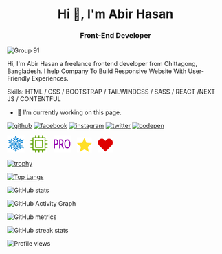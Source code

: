 <h1 align="center">Hi 👋, I'm Abir Hasan</h1>
<h3 align="center">Front-End Developer</h3>

![Group 91](https://user-images.githubusercontent.com/75903935/199022266-9b6662ed-2abc-4284-82a4-49a0a68b3309.png)



Hi, I'm Abir Hasan a freelance frontend developer from Chittagong, Bangladesh. I help Company To Build Responsive Website With User-Friendly Experiences.

Skills:  HTML / CSS / BOOTSTRAP / TAILWINDCSS / SASS / REACT /NEXT JS / CONTENTFUL

- 🔭 I’m currently working on this page. 


[<img src='https://cdn.jsdelivr.net/npm/simple-icons@3.0.1/icons/github.svg' alt='github' height='40'>](https://github.com/abirhasn07)  [<img src='https://cdn.jsdelivr.net/npm/simple-icons@3.0.1/icons/facebook.svg' alt='facebook' height='40'>](https://www.facebook.com/iamabir23)  [<img src='https://cdn.jsdelivr.net/npm/simple-icons@3.0.1/icons/instagram.svg' alt='instagram' height='40'>](https://www.instagram.com/m_abirhasan007/)  [<img src='https://cdn.jsdelivr.net/npm/simple-icons@3.0.1/icons/twitter.svg' alt='twitter' height='40'>](https://twitter.com/m_abirhasan07)  [<img src='https://cdn.jsdelivr.net/npm/simple-icons@3.0.1/icons/codepen.svg' alt='codepen' height='40'>](https://codepen.io/abirhasn07)  

<a href='https://archiveprogram.github.com/'><img src='https://raw.githubusercontent.com/acervenky/animated-github-badges/master/assets/acbadge.gif' width='40' height='40'></a> <a href='https://docs.github.com/en/developers'><img src='https://raw.githubusercontent.com/acervenky/animated-github-badges/master/assets/devbadge.gif' width='40' height='40'></a> <a href='https://github.com/pricing'><img src='https://raw.githubusercontent.com/acervenky/animated-github-badges/master/assets/pro.gif' width='40' height='40'></a> <a href='https://stars.github.com/'><img src='https://raw.githubusercontent.com/acervenky/animated-github-badges/master/assets/starbadge.gif' width='35' height='35'></a> <a href='https://docs.github.com/en/github/supporting-the-open-source-community-with-github-sponsors'><img src='https://raw.githubusercontent.com/acervenky/animated-github-badges/master/assets/sponsorbadge.gif' width='35' height='35'></a> 

[![trophy](https://github-profile-trophy.vercel.app/?username=abirhasn07)](https://github.com/ryo-ma/github-profile-trophy)

[![Top Langs](https://github-readme-stats.vercel.app/api/top-langs/?username=abirhasn07)](https://github.com/anuraghazra/github-readme-stats)

![GitHub stats](https://github-readme-stats.vercel.app/api?username=abirhasn07&show_icons=true&count_private=true)  

![GitHub Activity Graph](https://activity-graph.herokuapp.com/graph?username=abirhasn07)  

![GitHub metrics](https://metrics.lecoq.io/abirhasn07)  

![GitHub streak stats](https://github-readme-streak-stats.herokuapp.com/?user=abirhasn07)  

![Profile views](https://gpvc.arturio.dev/abirhasn07)  
